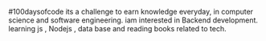 #100daysofcode
its a challenge to earn knowledge everyday, in computer science and software engineering.
iam interested in Backend development.
learning  js , Nodejs , data base and reading books related to tech.
